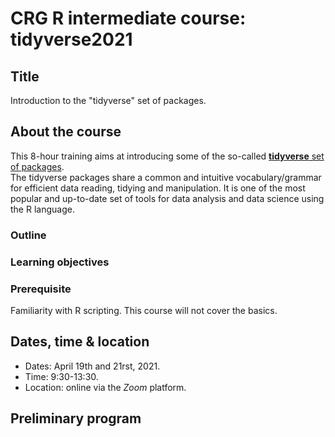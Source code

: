# CRG R intermediate course: tidyverse2021

## Title

Introduction to the "tidyverse" set of packages.

## About the course

This 8-hour training aims at introducing some of the so-called [**tidyverse** set of packages](https://www.tidyverse.org/).<br>
The tidyverse packages share a common and intuitive vocabulary/grammar for efficient data reading, tidying and manipulation. It is one of the most popular and up-to-date set of tools for data analysis and data science using the R language.

### Outline

### Learning objectives

### Prerequisite

Familiarity with R scripting. This course will not cover the basics.

## Dates, time & location

* Dates: April 19th and 21rst, 2021.
* Time: 9:30-13:30.
* Location: online via the *Zoom* platform.

## Preliminary program


